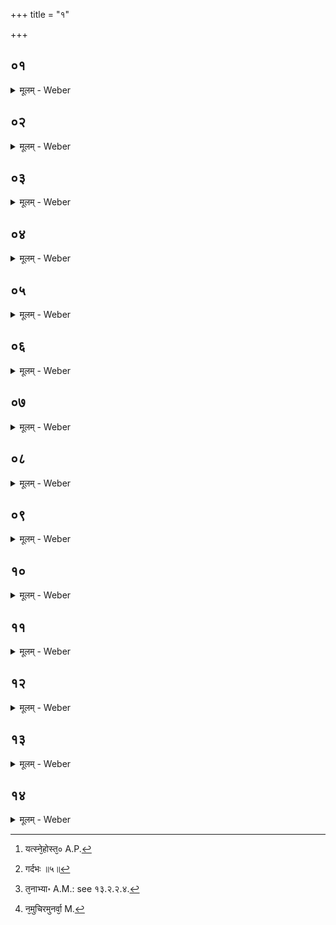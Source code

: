 +++
title = "१"

+++


##  ०१
<details><summary>मूलम् - Weber</summary>

विश्व᳘रूपं वै᳘ त्वाष्ट्रमि᳘न्दोऽहन् ॥  
तं त्व᳘ष्टा हत᳘पुत्रोॗऽभ्यचरॗत्सोऽभिचरणी᳘यमपेन्द्रᳫं सो᳘ममाहरत्त᳘स्ये᳘न्द्रो यज्ञवेशसं᳘ कृत्वा᳘ प्रास᳘हा सो᳘ममपिबत्स वि᳘ष्वॗङ् व्यार्छत्त᳘स्येन्द्रियं᳘ वीॗर्यमङ्गादङ्गादस्रवत् ॥
</details>

##  ०२
<details><summary>मूलम् - Weber</summary>

तस्या᳘क्षिभ्यामेव ते᳘जोऽस्रवत्᳟᳟ ॥  
सोऽजः᳘ पशु᳘रभवद्धूम्रो᳘ऽथ यत्प᳘क्ष्मभ्यस्ते᳘ गोधू᳘मा यद᳘श्रुभ्यस्तत्कु᳘वलम् ॥
</details>

##  ०३
<details><summary>मूलम् - Weber</summary>

ना᳘सिकाभ्यामेॗवास्य वीॗर्यमस्रवत् ॥  
सो᳘ऽविः पशु᳘रभवन्मेषो᳘ऽथ य᳘छ्लेष्म᳘णस्ता᳘ उपवा᳘का य᳘त्स्नीहा तद्ब᳘दरं ॥
</details>

##  ०४
<details><summary>मूलम् - Weber</summary>

मु᳘खादेॗवास्य ब᳘लमस्रवत् ॥  
स गौः᳘ पशु᳘रभवदृषभो᳘ऽथ ये फे᳘नास्ते य᳘वा यत्स्ने᳘हस्त᳘त्कर्क᳘न्धु [^wbr_1] ॥  

[^wbr_1]: यत्स्ने᳘होस्त᳘० A.P.
</details>

##  ०५
<details><summary>मूलम् - Weber</summary>

श्रो᳘त्रादेॗवास्य य᳘शोऽस्रवत् ॥  
तदे᳘कशफमभवद᳘श्वोऽश्वतरो᳘ गर्दभः᳟ [^wbr_2] ॥ 

[^wbr_2]: गर्दभः ॥५॥
</details>

##  ०६
<details><summary>मूलम् - Weber</summary>

स्त᳘नाभ्यामेॗवास्य [^wbr_3] शुक्र᳘मस्रवत् ॥  
तत्प᳘योऽभवत्पशूनां ज्यो᳘तिरु᳘रस एॗवास्य हृ᳘दयात्त्वि᳘षिरस्रवत्स᳘ श्येॗनोऽपाष्ठिॗहाभवद्व᳘यसाᳫं रा᳘जा ॥  

[^wbr_3]: त᳘नाभ्या॰ A.M.: see १३.२.२.४.
</details>

##  ०७
<details><summary>मूलम् - Weber</summary>

ना᳘भ्या एॗवास्य शूॗषोऽस्रवत् ॥  
तत्सो᳘समभवन्ना᳘यो न हि᳘रण्यᳫं रे᳘तस एॗवास्य रूप᳘मस्रवत्त᳘त्सुव᳘र्णᳫं हि᳘रण्यमभवछिश्ना᳘देॗवास्य र᳘सोऽस्रवत्सा᳘ परिस्रु᳘दभवत्स्फिगी᳘भ्यामेॗवास्य भा᳘मोऽस्रवत्सा सु᳘राभवद᳘न्नस्य र᳘सः ॥
</details>

##  ०८
<details><summary>मूलम् - Weber</summary>

मू᳘त्रादेॗवास्यौ᳘जोऽस्रवत् ॥  
स वृ᳘कोऽभवदारण्या᳘णां पशूनां᳘ जूतिरू᳘वध्यादेॗवास्य मन्यु᳘रस्रवत्स व्या᳘घ्रोऽभवदारण्या᳘णां पशूनाᳫं रा᳘जा लो᳘हितादेॗवास्य स᳘होऽस्रवत्स सिᳫंहोऽभवदारण्या᳘नां पशूना᳘मीशः᳟ ॥
</details>

##  ०९
<details><summary>मूलम् - Weber</summary>

लो᳘मभ्य एॗवास्य चित्त᳘मस्रवत् ॥  
ते᳘ श्यामा᳘का अभवंस्त्वच᳘ एॗवास्या᳘पचितिरस्रवॗत्सोऽश्वत्थो व᳘नस्प᳘तिरभवन्माᳫंसे᳘भ्य एॗवास्यो᳘र्गस्रवत्स᳘ उदुम्ब᳘रोऽभवद᳘स्थिभ्य एॗवास्य स्वॗधास्रवत्स न्यग्रो᳘धोऽभवन्मज्ज᳘भ्य एॗवास्य भक्षः᳘ सोमपीॗथोऽस्रवत्ते᳘ व्रीह᳘योऽभवन्नेव᳘मस्येन्द्रिया᳘णि वीॗर्याणि व्यु᳘दक्रामन् ॥
</details>

##  १०
<details><summary>मूलम् - Weber</summary>

अ᳘थ ह वै त᳘र्हि ॥  
न᳘मुचिनैॗवासुरे᳘ण [^wbr_4] सह᳘ चचार स᳘ ऐक्षत न᳘मुचिरपुनर्वा᳘ऽअय᳘मभूद्ध᳘न्तास्येन्द्रियं᳘ वीॗर्यᳫं सोमपीथ᳘मन्ना᳘द्यᳫं ह᳘राणी᳘ति त᳘स्यैत᳘यैव सु᳘रयेन्द्रियं᳘ वीॗर्यᳫं सोमपीथ᳘मन्ना᳘द्यमहरत्स᳘ हॗ न्यर्णः शिश्ये तं᳘ देवा᳘ उपसं᳘जग्मिरे श्रे᳘ष्ठो वै᳘ नोऽय᳘मभूत्त᳘मिमं᳘ पाॗप्माविदद्ध᳘न्तेमं᳘ भिषज्यामे᳘ति᳟᳟ ॥  

[^wbr_4]: न᳘मुचिरमुनर्वा᳘ M.
</details>

##  ११
<details><summary>मूलम् - Weber</summary>

तेऽश्वि᳘नावब्रुवन् ॥  
युवं वै᳘ ब्रह्मा᳘णौ भिष᳘जौ स्थो युव᳘मिमं᳘ भिषज्यतमि᳘ति ता᳘वब्रूताम᳘स्तु नौ भाग इ᳘तिॗ तेऽब्रुवन्य᳘ एॗषोऽजः स᳘ वां भाग इ᳘ति तथे᳘ति त᳘स्मादाश्विनो᳘ धूम्रो᳘ भवति ॥
</details>

##  १२
<details><summary>मूलम् - Weber</summary>

ते᳘ स᳘रस्वतीमब्रुवन् ॥  
त्वं वै भै᳘ष्ज्यमसि त्व᳘मिमं᳘ भिषज्ये᳘तिॗ साब्रवीद᳘स्तु मे भाग इ᳘तिॗ तेऽब्रुवन्य᳘ एषो᳘ऽविः स᳘ ते भाग इ᳘ति त᳘थेति त᳘स्मात्सारस्वतो᳘ मेषो᳘ भवति ॥
</details>

##  १३
<details><summary>मूलम् - Weber</summary>

अ᳘थाब्रुवन् ॥  
एता᳘वद्वा᳘ऽअस्मि᳘न्नेत᳘र्हि या᳘वदय᳘मृषॗभोॗऽस्यैॗवाय᳘मस्त्वि᳘ति तथे᳘ति त᳘स्मादैन्द्र᳘ ऋषभो᳘ भवति ॥
</details>

##  १४
<details><summary>मूलम् - Weber</summary>

ता᳘वश्वि᳘नौ च स᳘रस्वती च ॥  
इन्द्रियं᳘ वीॗर्यं न᳘मुचेराहृ᳘त्य त᳘दस्मिन्पु᳘नरदधुस्तं᳘ पाप्मॗनोऽत्रायन्त सु᳘त्रातं बतैनं पाप्म᳘नोऽत्रास्मही᳘ति तद्वाव᳘ सौत्रामॗण्यभवत्त᳘त्सौत्रामण्यै᳘ सौत्रामणीत्वं त्रा᳘यते मृत्यो᳘रात्मा᳘नम᳘प पाप्मा᳘नᳫं हते य᳘ एव᳘मेत᳘त्सौत्रामण्यै᳘ सौत्रामणीत्वं वे᳘द त्र᳘यस्त्रिᳫंशद्द᳘क्षिणा भवन्ति त्र᳘यस्त्रिᳫंशद्धि तं᳘ देव᳘ता अ᳘भिषज्यंस्त᳘स्मादाहुर्भेषजं द᳘क्षिणा इ᳘ति ॥ २ [७.१.] ॥ ॥
</details>
